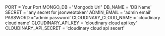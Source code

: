 PORT = Your Port
MONGO_DB ="Mongodb Url"
DB_NAME = 'DB Name'
SECRET = 'any secret for jsonwebtoken'
ADMIN_EMAIL = 'admin email'
PASSWORD ="admin password'
CLOUDINARY_CLOUD_NAME = 'cloudinary cloud name'
CLOUDINARY_API_KEY = 'cloudinary cloud api key'
CLOUDINARY_API_SECRET = 'cloudinary cloud api secert' 